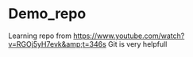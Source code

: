 # Demo_repo
Learning repo from https://www.youtube.com/watch?v=RGOj5yH7evk&amp;t=346s
Git is very helpfull

